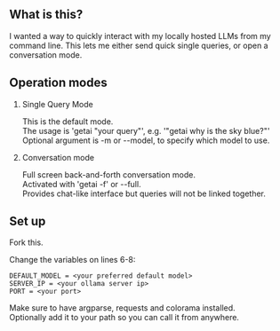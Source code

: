 ## What is this? 
I wanted a way to quickly interact with my locally hosted LLMs from my command line. 
This lets me either send quick single queries, or open a conversation mode. 


## Operation modes
1. Single Query Mode

	This is the default mode. <br />
	The usage is 'getai "your query"', e.g. '"getai why is the sky blue?"' <br /> 
	Optional argument is -m or --model, to specify which model to use. 

2. Conversation mode 

	Full screen back-and-forth conversation mode. <br />
	Activated with 'getai -f' or --full. <br />
	Provides chat-like interface but queries will not be linked together. 


## Set up 
Fork this.

Change the variables on lines 6-8:

	DEFAULT_MODEL = <your preferred default model> 
	SERVER_IP = <your ollama server ip>
	PORT = <your port>


Make sure to have argparse, requests and colorama installed.  <br />
Optionally add it to your path so you can call it from anywhere. 
